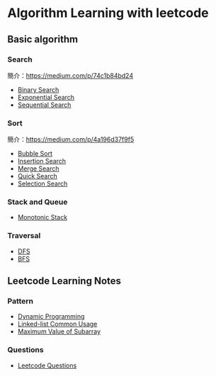 # Algorithm Learning with leetcode

## Basic algorithm

### Search

簡介：https://medium.com/p/74c1b84bd24

- [Binary Search](algorithm-notes/search/binary-search.md)
- [Exponential Search](algorithm-notes/search/exponential-search.md)
- [Sequential Search](algorithm-notes/search/sequential-search.md)

### Sort

簡介：https://medium.com/p/4a196d37f9f5

- [Bubble Sort](algorithm-notes/sort/bubble-sort.md)
- [Insertion Search](algorithm-notes/sort/insertion-sort.md)
- [Merge Search](algorithm-notes/sort/merge-sort.md)
- [Quick Search](algorithm-notes/sort/quick-sort.md)
- [Selection Search](algorithm-notes/sort/selection-sort.md)

### Stack and Queue

- [Monotonic Stack](algorithm-notes/stack_queue/monotonic-stack.md)

### Traversal

- [DFS](algorithm-notes/traversal/bfs.md)
- [BFS](algorithm-notes/traversal/bfs.md)
## Leetcode Learning Notes

### Pattern

- [Dynamic Programming](leetcode/patterns/dynamic-programming.md)
- [Linked-list Common Usage](leetcode/patterns/linked-list-common-usage.md)
- [Maximum Value of Subarray](leetcode/patterns/maximum-value-subarray.md)

### Questions

- [Leetcode Questions](leetcode/questions)
